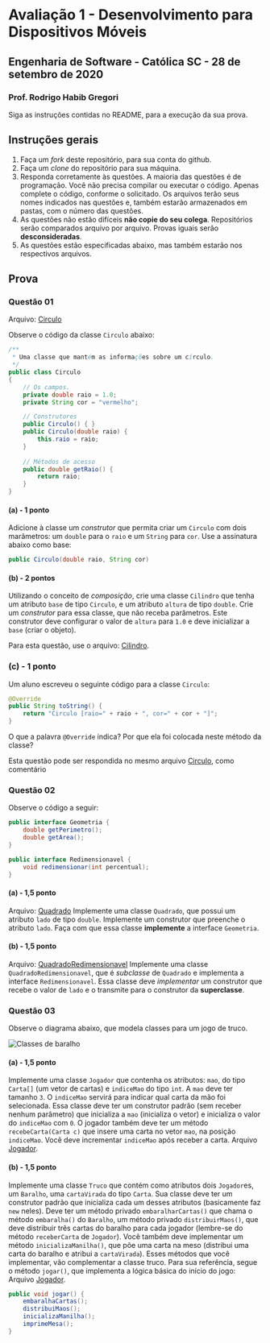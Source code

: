 # Avaliação 1 - Desenvolvimento para Dispositivos Móveis
## Engenharia de Software - Católica SC - 28 de setembro de 2020
### Prof. Rodrigo Habib Gregori

Siga as instruções contidas no README, para a execução da sua prova.

## Instruções gerais

1. Faça um _fork_ deste repositório, para sua conta do github.
1. Faça um _clone_ do repositório para sua máquina.
1. Responda corretamente às questões. A maioria das questões é de programação. Você não precisa compilar ou executar o código. Apenas complete o código, conforme o solicitado. Os arquivos terão seus nomes indicados nas questões e, também estarão armazenados em pastas, com o número das questões.
1. As questões não estão difíceis **não copie do seu colega**. Repositórios serão comparados arquivo por arquivo. Provas iguais serão **desconsideradas**.
1. As questões estão especificadas abaixo, mas também estarão nos respectivos arquivos.

## Prova

### Questão 01

Arquivo: [Circulo](https://github.com/gregori/Avaliacao1Mobile/blob/master/Quest%C3%A3o%2001/Circulo.java)

Observe o código da classe `Circulo` abaixo:

```java
/**
 * Uma classe que mantém as informações sobre um círculo.
 */
public class Circulo
{
    // Os campos.
    private double raio = 1.0;
    private String cor = "vermelho";

    // Construtores
    public Circulo() { }
    public Circulo(double raio) {
        this.raio = raio;
    }
    
    // Métodos de acesso
    public double getRaio() {
        return raio;
    }
}
```

#### (a) - 1 ponto
Adicione à classe um _construtor_ que permita criar um `Circulo` com dois marâmetros: um `double` para o `raio` e um `String` para `cor`. Use a assinatura abaixo como base:
```java
public Circulo(double raio, String cor)
```

#### (b) - 2 pontos
Utilizando o conceito de _composição_, crie uma classe `Cilindro` que tenha um atributo `base` de tipo `Circulo`, e um atributo `altura` de tipo `double`. Crie um _construtor_ para essa classe, que não receba parâmetros. Este construtor deve configurar o valor de `altura` para `1.0` e deve inicializar a `base` (criar o objeto).

Para esta questão, use o arquivo: [Cilindro](https://github.com/gregori/Avaliacao1Mobile/blob/master/Quest%C3%A3o%2001/Cilindro.java).

### (c) - 1 ponto
Um aluno escreveu o seguinte código para a classe `Circulo`:
```java
@Override
public String toString() {
    return "Circulo [raio=" + raio + ", cor=" + cor + "]";
}
```

O que a palavra `@Override` indica? Por que ela foi colocada neste método da classe?

Esta questão pode ser respondida no mesmo arquivo [Circulo](https://github.com/gregori/Avaliacao1Mobile/blob/master/Quest%C3%A3o%2001/Circulo.java), como comentário

### Questão 02
Observe o código a seguir:
```java
public interface Geometria {
    double getPerimetro();
    double getArea();
}

public interface Redimensionavel {
    void redimensionar(int percentual);
}
```

#### (a) - 1,5 ponto
Arquivo: [Quadrado](https://github.com/gregori/Avaliacao1Mobile/blob/master/Quest%C3%A3o%2002/Quadrado.java)
Implemente uma classe `Quadrado`, que possui um atributo `lado` de tipo `double`. Implemente um construtor que preenche o atributo `lado`. Faça com que essa classe __implemente__ a interface `Geometria`.

#### (b) - 1,5 ponto
Arquivo: [QuadradoRedimensionavel](https://github.com/gregori/Avaliacao1Mobile/blob/master/Quest%C3%A3o%2002/QuadradoRedimensionavel.java)
Implemente uma classe `QuadradoRedimensionavel`, que é _subclasse_ de `Quadrado` e implementa a interface `Redimensionavel`. Essa classe deve _implementar_  um construtor que recebe o valor de `lado` e o transmite para o construtor da __superclasse__.


### Questão 03
Observe o diagrama abaixo, que modela classes para um jogo de truco.

![Classes de baralho](http://yuml.me/9289a384.jpg, "Classes Carta e Baralho")

#### (a) - 1,5 ponto
Implemente uma classe `Jogador` que contenha os atributos: `mao`, do tipo `Carta[]` (um vetor de cartas) e `indiceMao` do tipo `int`. A `mao` deve ter tamanho `3`. O `indiceMao` servirá para indicar qual carta da mão foi selecionada. Essa classe deve ter um construtor padrão (sem receber nenhum parâmetro) que inicializa a `mao` (inicializa o vetor) e inicializa o valor do `indiceMao` com `0`. O jogador também deve ter um método `recebeCarta(Carta c)` que insere uma carta no vetor `mao`, na posição `indiceMao`. Você deve incrementar `indiceMao` após receber a carta. Arquivo [Jogador](https://github.com/gregori/Avaliacao1Mobile/blob/master/Quest%C3%A3o%2003/Jogador.java).

#### (b) - 1,5 ponto
Implemente uma classe `Truco` que contém como atributos dois `Jogador`es, um `Baralho`, uma `cartaVirada` do tipo `Carta`. Sua classe deve ter um construtor padrão que inicializa cada um desses atributos (basicamente faz `new` neles). Deve ter um método privado `embaralharCartas()` que chama o método `embaralha()` do `Baralho`, um método privado `distribuirMaos()`, que deve distribuir três cartas do baralho para cada jogador (lembre-se do método `receberCarta` de `Jogador`). Você também deve implementar um método `inicializaManilha()`, que põe uma carta na meso (distribui uma carta do baralho e atribui a `cartaVirada`). Esses métodos que você implementar, vão complementar a classe truco. Para sua referência, segue o método `jogar()`, que implementa a lógica básica do início do jogo:
Arquivo [Jogador](https://github.com/gregori/Avaliacao1Mobile/blob/master/Quest%C3%A3o%2003/Truco.java).

```java
public void jogar() {
    embaralhaCartas();
    distribuiMaos();
    inicializaManilha();
    imprimeMesa();
}
```
